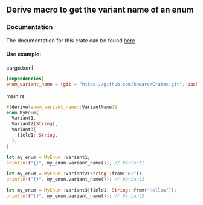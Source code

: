 ## Derive macro to get the variant name of an enum

### Documentation

The documentation for this crate can be found [here](https://bowarc.github.io/crates/enum_variant_name)

#### Use example:

cargo.toml
```toml
[dependencies]
enum_variant_name = {git = "https://github.com/Bowarc/Crates.git", package = "enum_variant_name"}
```
main.rs
```rust
#[derive(enum_variant_name::VariantName)]
enum MyEnum{
  Variant1,
  Variant2(String),
  Variant3{
    field1: String,
  },
}

let my_enum = MyEnum::Variant1;
println!("{}", my_enum.variant_name()); // Variant1

let my_enum = MyEnum::Variant2(String::from("Hi"));
println!("{}", my_enum.variant_name()); // Variant2

let my_enum = MyEnum::Variant3{field1: String::from("Hellow")};
println!("{}", my_enum.variant_name()); // Variant3
``` 
